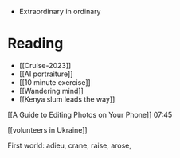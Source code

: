 - Extraordinary in ordinary
# Reading
- [[Cruise-2023]]
- [[AI portraiture]]
- [[10 minute exercise]]
- [[Wandering mind]]
- [[Kenya slum leads the way]]

[[A Guide to Editing Photos on Your Phone]] 07:45

[[volunteers in Ukraine]]

First world: adieu, crane, raise, arose, 